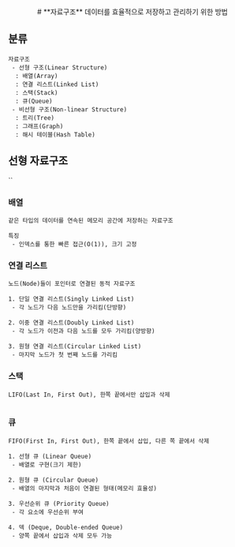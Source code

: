 <div align="center">
  # **자료구조**
데이터를 효율적으로 저장하고 관리하기 위한 방법

</div>

## 분류

```
자료구조
 - 선형 구조(Linear Structure)
  : 배열(Array)
  : 연결 리스트(Linked List)
  : 스택(Stack)
  : 큐(Queue)
 - 비선형 구조(Non-linear Structure)
  : 트리(Tree)
  : 그래프(Graph)
  : 해시 테이블(Hash Table)
```

## 선형 자료구조

``

### 배열

`같은 타입의 데이터를 연속된 메모리 공간에 저장하는 자료구조`

```
특징
 - 인덱스를 통한 빠른 접근(O(1)), 크기 고정
```

### 연결 리스트

`노드(Node)들이 포인터로 연결된 동적 자료구조`

```
1. 단일 연결 리스트(Singly Linked List)
 - 각 노드가 다음 노드만을 가리킴(단방향)

2. 이중 연결 리스트(Doubly Linked List)
 - 각 노드가 이전과 다음 노드를 모두 가리킴(양방향)

3. 원형 연결 리스트(Circular Linked List)
 - 마지막 노드가 첫 번째 노드를 가리킴
```

### 스택
`LIFO(Last In, First Out), 한쪽 끝에서만 삽입과 삭제`

```
```

### 큐

`FIFO(First In, First Out), 한쪽 끝에서 삽입, 다른 쪽 끝에서 삭제`

```
1. 선형 큐 (Linear Queue)
 - 배열로 구현(크기 제한)

2. 원형 큐 (Circular Queue)
 - 배열의 마지막과 처음이 연결된 형태(메모리 효율성)

3. 우선순위 큐 (Priority Queue)
 - 각 요소에 우선순위 부여

4. 덱 (Deque, Double-ended Queue)
 - 양쪽 끝에서 삽입과 삭제 모두 가능
```
